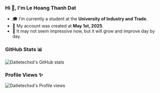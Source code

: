 ### Hi 👋, I'm Le Hoang Thanh Dat
- 🎓 I’m currently a student at the **University of Industry and Trade**.
- 📅 My account was created at **May 1st, 2025**.
- 🚀 It may not seem impressive now, but it will grow and improve day by day.

### GitHub Stats 📊
![Datletechxd's GitHub stats](https://github-readme-stats.vercel.app/api?username=datletechxd&show_icons=true&border_color=3D444D&theme=radical)

### Profile Views ✨
![Datletechxd's Profile views](https://count.getloli.com/@datletechxd?name=datletechxd&theme=rule34&padding=1&pixelated=0&darkmode=0)

